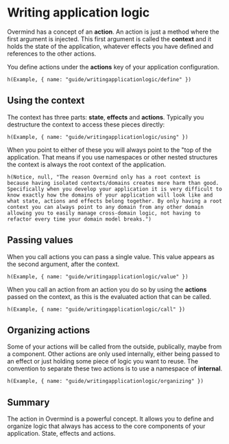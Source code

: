 # Writing application logic

Overmind has a concept of an **action**. An action is just a method where the first argument is injected. This first argument is called the **context** and it holds the state of the application, whatever effects you have defined and references to the other actions.

You define actions under the **actions** key of your application configuration.

```marksy
h(Example, { name: "guide/writingapplicationlogic/define" })
```

## Using the context

The context has three parts: **state**, **effects** and **actions**. Typically you destructure the context to access these pieces directly:

```marksy
h(Example, { name: "guide/writingapplicationlogic/using" })
```

When you point to either of these you will always point to the "top of the application. That means if you use namespaces or other nested structures the context is always the root context of the application.

```marksy
h(Notice, null, "The reason Overmind only has a root context is because having isolated contexts/domains creates more harm than good. Specifically when you develop your application it is very difficult to know exactly how the domains of your application will look like and what state, actions and effects belong together. By only having a root context you can always point to any domain from any other domain allowing you to easily manage cross-domain logic, not having to refactor every time your domain model breaks.")
```

## Passing values

When you call actions you can pass a single value. This value appears as the second argument, after the context.

```marksy
h(Example, { name: "guide/writingapplicationlogic/value" })
```

When you call an action from an action you do so by using the **actions** passed on the context, as this is the evaluated action that can be called.

```marksy
h(Example, { name: "guide/writingapplicationlogic/call" })
```

## Organizing actions

Some of your actions will be called from the outside, publically, maybe from a component. Other actions are only used internally, either being passed to an effect or just holding some piece of logic you want to reuse. The convention to separate these two actions is to use a namespace of **internal**.

```marksy
h(Example, { name: "guide/writingapplicationlogic/organizing" })
```

## Summary

The action in Overmind is a powerful concept. It allows you to define and organize logic that always has access to the core components of your application. State, effects and actions.
